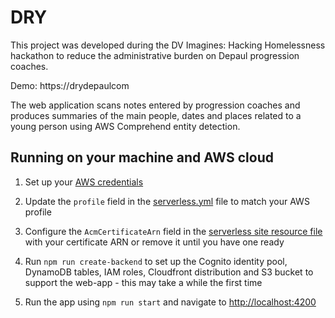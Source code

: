 # DRY

This project was developed during the DV Imagines: Hacking Homelessness hackathon to reduce the administrative burden on Depaul progression coaches.

Demo: https://drydepaulcom

The web application scans notes entered by progression coaches and produces summaries of the main people, dates and places related to a young person using AWS Comprehend entity detection. 

## Running on your machine and AWS cloud

1. Set up your [AWS credentials](https://docs.aws.amazon.com/cli/latest/userguide/cli-configure-files.html)

2. Update the `profile` field in the [serverless.yml](serverless.yml) file to match your AWS profile

3. Configure the `AcmCertificateArn` field in the [serverless site resource file](resources/site.yml) with your certificate ARN or remove it until you have one ready

4. Run `npm run create-backend` to set up the Cognito identity pool, DynamoDB tables, IAM roles, Cloudfront distribution and S3 bucket to support the web-app - this may take a while the first time

5. Run the app using `npm run start` and navigate to [http://localhost:4200](http://localhost:4200)
